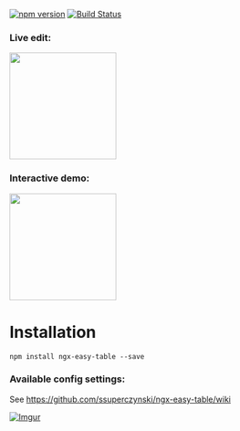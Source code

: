 [![npm version](https://badge.fury.io/js/ngx-easy-table.svg)](https://badge.fury.io/js/ngx-easy-table)
[![Build Status](https://travis-ci.org/ssuperczynski/ngx-easy-table.svg?branch=master)](https://travis-ci.org/ssuperczynski/ngx-easy-table)

### Live edit:
<a href="https://stackblitz.com/edit/ngx-easy-table?embed=1&file=app/components/basic/basic.component.ts" target="_blank">
<img width="187" src="https://github.com/gothinkster/realworld/raw/master/media/edit_on_blitz.png?raw=true" style="max-width:100%;">
</a>

### Interactive demo:

<a href="https://ngx-easy-table.stackblitz.io/">
<img width="187" src="https://github.com/gothinkster/realworld/raw/master/media/edit_on_blitz.png?raw=true" style="max-width:100%;">
</a>

# Installation

`npm install ngx-easy-table --save`

### Available config settings:

See https://github.com/ssuperczynski/ngx-easy-table/wiki


[![Imgur](http://i.imgur.com/qbbb6ah.png)](http://espeo.eu/)
